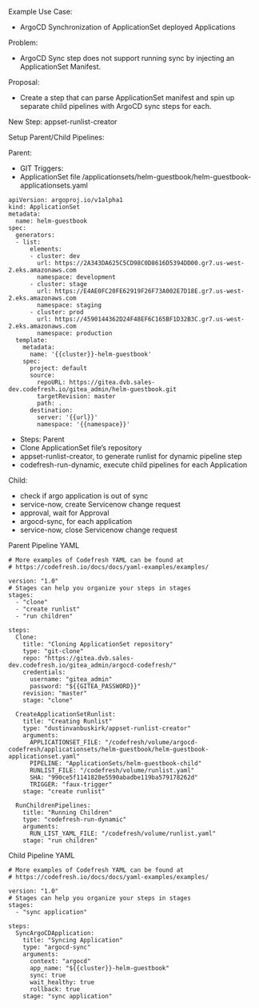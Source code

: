 Example Use Case: 
- ArgoCD Synchronization of ApplicationSet deployed Applications 

Problem: 
- ArgoCD Sync step does not support running sync by injecting an ApplicationSet Manifest. 

Proposal: 
- Create a step that can parse ApplicationSet manifest and spin up separate child pipelines with ArgoCD sync steps for each. 

New Step: appset-runlist-creator 

Setup Parent/Child Pipelines: 

Parent: 
- GIT Triggers: 
- ApplicationSet file 
/applicationsets/helm-guestbook/helm-guestbook-applicationsets.yaml

```
apiVersion: argoproj.io/v1alpha1
kind: ApplicationSet
metadata:
  name: helm-guestbook
spec:
  generators:
  - list:
      elements:
      - cluster: dev
        url: https://2A343DA625C5CD98C0D8616D5394DD00.gr7.us-west-2.eks.amazonaws.com
        namespace: development
      - cluster: stage
        url: https://E4AE0FC20FE62919F26F73A002E7D18E.gr7.us-west-2.eks.amazonaws.com
        namespace: staging
      - cluster: prod
        url: https://4590144362D24F48EF6C165BF1D32B3C.gr7.us-west-2.eks.amazonaws.com
        namespace: production
  template:
    metadata:
      name: '{{cluster}}-helm-guestbook'
    spec:
      project: default
      source:
        repoURL: https://gitea.dvb.sales-dev.codefresh.io/gitea_admin/helm-guestbook.git
        targetRevision: master
        path: .
      destination:
        server: '{{url}}'
        namespace: '{{namespace}}'
```

- Steps: 
Parent
- Clone ApplicationSet file’s repository 
- appset-runlist-creator, to generate runlist for dynamic pipeline step
- codefresh-run-dynamic, execute child pipelines for each Application 

Child: 
- check if argo application is out of sync 
- service-now, create Servicenow change request 
- approval, wait for Approval 
- argocd-sync, for each application 
- service-now, close Servicenow change request 

Parent Pipeline YAML
```
# More examples of Codefresh YAML can be found at
# https://codefresh.io/docs/docs/yaml-examples/examples/

version: "1.0"
# Stages can help you organize your steps in stages
stages:
  - "clone"
  - "create runlist"
  - "run children"

steps:
  Clone:
    title: "Cloning ApplicationSet repository"
    type: "git-clone"
    repo: "https://gitea.dvb.sales-dev.codefresh.io/gitea_admin/argocd-codefresh/"
    credentials:
      username: "gitea_admin"
      password: "${{GITEA_PASSWORD}}"
    revision: "master"
    stage: "clone"

  CreateApplicationSetRunlist:
    title: "Creating Runlist"
    type: "dustinvanbuskirk/appset-runlist-creator"
    arguments:
      APPLICATIONSET_FILE: "/codefresh/volume/argocd-codefresh/applicationsets/helm-guestbook/helm-guestbook-applicationset.yaml"
      PIPELINE: "ApplicationSets/helm-guestbook-child"
      RUNLIST_FILE: "/codefresh/volume/runlist.yaml"
      SHA: "990ce5f1141828e5590abadbe119ba579178262d"
      TRIGGER: "faux-trigger"
    stage: "create runlist"
      
  RunChildrenPipelines:
    title: "Running Children"
    type: "codefresh-run-dynamic"
    arguments:
      RUN_LIST_YAML_FILE: "/codefresh/volume/runlist.yaml"
    stage: "run children"

```

Child Pipeline YAML
```
# More examples of Codefresh YAML can be found at
# https://codefresh.io/docs/docs/yaml-examples/examples/

version: "1.0"
# Stages can help you organize your steps in stages
stages:
  - "sync application"

steps:
  SyncArgoCDApplication:
    title: "Syncing Application"
    type: "argocd-sync"
    arguments:
      context: "argocd"
      app_name: "${{cluster}}-helm-guestbook"
      sync: true
      wait_healthy: true
      rollback: true
    stage: "sync application"

```